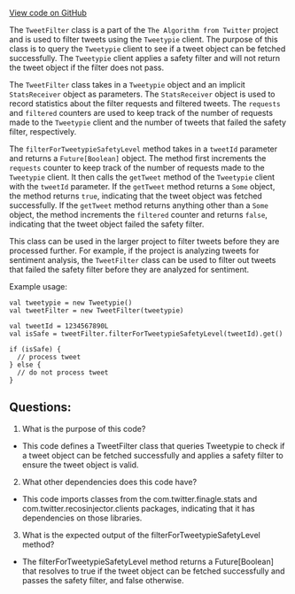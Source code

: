 [View code on GitHub](https://github.com/misbahsy/the-algorithm/recos-injector/server/src/main/scala/com/twitter/recosinjector/filters/TweetFilter.scala)

The `TweetFilter` class is a part of the `The Algorithm from Twitter` project and is used to filter tweets using the `Tweetypie` client. The purpose of this class is to query the `Tweetypie` client to see if a tweet object can be fetched successfully. The `Tweetypie` client applies a safety filter and will not return the tweet object if the filter does not pass. 

The `TweetFilter` class takes in a `Tweetypie` object and an implicit `StatsReceiver` object as parameters. The `StatsReceiver` object is used to record statistics about the filter requests and filtered tweets. The `requests` and `filtered` counters are used to keep track of the number of requests made to the `Tweetypie` client and the number of tweets that failed the safety filter, respectively. 

The `filterForTweetypieSafetyLevel` method takes in a `tweetId` parameter and returns a `Future[Boolean]` object. The method first increments the `requests` counter to keep track of the number of requests made to the `Tweetypie` client. It then calls the `getTweet` method of the `Tweetypie` client with the `tweetId` parameter. If the `getTweet` method returns a `Some` object, the method returns `true`, indicating that the tweet object was fetched successfully. If the `getTweet` method returns anything other than a `Some` object, the method increments the `filtered` counter and returns `false`, indicating that the tweet object failed the safety filter. 

This class can be used in the larger project to filter tweets before they are processed further. For example, if the project is analyzing tweets for sentiment analysis, the `TweetFilter` class can be used to filter out tweets that failed the safety filter before they are analyzed for sentiment. 

Example usage:

```
val tweetypie = new Tweetypie()
val tweetFilter = new TweetFilter(tweetypie)

val tweetId = 1234567890L
val isSafe = tweetFilter.filterForTweetypieSafetyLevel(tweetId).get()

if (isSafe) {
  // process tweet
} else {
  // do not process tweet
}
```
## Questions: 
 1. What is the purpose of this code?
- This code defines a TweetFilter class that queries Tweetypie to check if a tweet object can be fetched successfully and applies a safety filter to ensure the tweet object is valid.

2. What other dependencies does this code have?
- This code imports classes from the com.twitter.finagle.stats and com.twitter.recosinjector.clients packages, indicating that it has dependencies on those libraries.

3. What is the expected output of the filterForTweetypieSafetyLevel method?
- The filterForTweetypieSafetyLevel method returns a Future[Boolean] that resolves to true if the tweet object can be fetched successfully and passes the safety filter, and false otherwise.